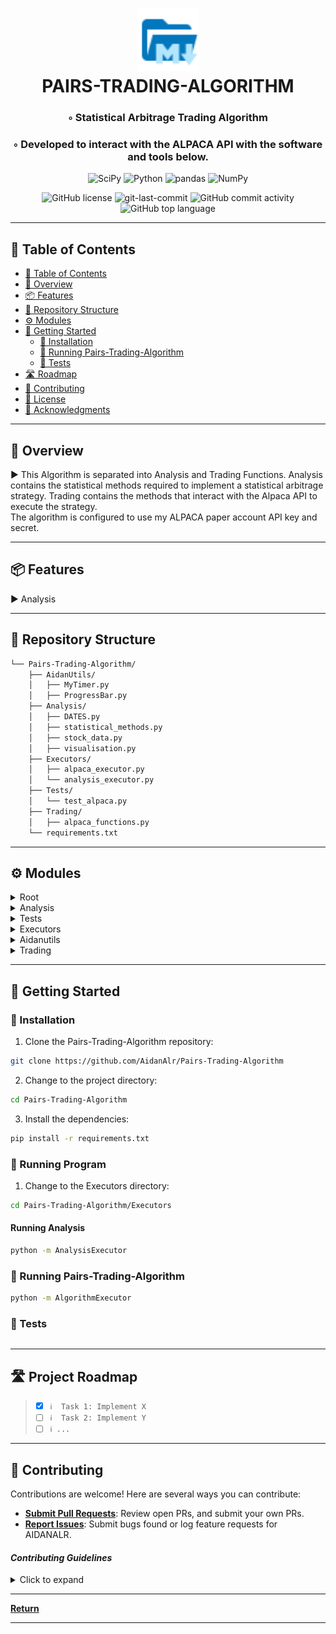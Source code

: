 <div align="center">
<h1 align="center">
<img src="https://raw.githubusercontent.com/PKief/vscode-material-icon-theme/ec559a9f6bfd399b82bb44393651661b08aaf7ba/icons/folder-markdown-open.svg" width="100" />
<br>PAIRS-TRADING-ALGORITHM</h1>
<h3>◦ Statistical Arbitrage Trading Algorithm</h3>
<h3>◦ Developed to interact with the ALPACA API with the software and tools below.</h3>

<p align="center">
<img src="https://img.shields.io/badge/SciPy-8CAAE6.svg?style=flat-square&logo=SciPy&logoColor=white" alt="SciPy" />
<img src="https://img.shields.io/badge/Python-3776AB.svg?style=flat-square&logo=Python&logoColor=white" alt="Python" />
<img src="https://img.shields.io/badge/pandas-150458.svg?style=flat-square&logo=pandas&logoColor=white" alt="pandas" />
<img src="https://img.shields.io/badge/NumPy-013243.svg?style=flat-square&logo=NumPy&logoColor=white" alt="NumPy" />
</p>
<img src="https://img.shields.io/github/license/AidanAlr/Pairs-Trading-Algorithm?style=flat-square&color=5D6D7E" alt="GitHub license" />
<img src="https://img.shields.io/github/last-commit/AidanAlr/Pairs-Trading-Algorithm?style=flat-square&color=5D6D7E" alt="git-last-commit" />
<img src="https://img.shields.io/github/commit-activity/m/AidanAlr/Pairs-Trading-Algorithm?style=flat-square&color=5D6D7E" alt="GitHub commit activity" />
<img src="https://img.shields.io/github/languages/top/AidanAlr/Pairs-Trading-Algorithm?style=flat-square&color=5D6D7E" alt="GitHub top language" />
</div>

---

## 📖 Table of Contents
- [📖 Table of Contents](#-table-of-contents)
- [📍 Overview](#-overview)
- [📦 Features](#-features)
- [📂 Repository Structure](#-repository-structure)
- [⚙️ Modules](#modules)
- [🚀 Getting Started](#-getting-started)
    - [🔧 Installation](#-installation)
    - [🤖 Running Pairs-Trading-Algorithm](#-running-Pairs-Trading-Algorithm)
    - [🧪 Tests](#-tests)
- [🛣 Roadmap](#-roadmap)
- [🤝 Contributing](#-contributing)
- [📄 License](#-license)
- [👏 Acknowledgments](#-acknowledgments)

---


## 📍 Overview

► This Algorithm is separated into Analysis and Trading Functions.
Analysis contains the statistical methods required to implement a statistical arbitrage strategy.
Trading contains the methods that interact with the Alpaca API to execute the strategy.  
The algorithm is configured to use my ALPACA paper account API key and secret.



---

## 📦 Features

► Analysis


---


## 📂 Repository Structure

```sh
└── Pairs-Trading-Algorithm/
    ├── AidanUtils/
    │   ├── MyTimer.py
    │   ├── ProgressBar.py
    ├── Analysis/
    │   ├── DATES.py
    │   ├── statistical_methods.py
    │   ├── stock_data.py
    │   ├── visualisation.py
    ├── Executors/
    │   ├── alpaca_executor.py
    │   └── analysis_executor.py
    ├── Tests/
    │   └── test_alpaca.py
    ├── Trading/
    │   ├── alpaca_functions.py
    └── requirements.txt

```

---


## ⚙️ Modules

<details closed><summary>Root</summary>

| File                                                                                               | Summary       |
| ---                                                                                                | ---           |
| [requirements.txt](https://github.com/AidanAlr/Pairs-Trading-Algorithm/blob/main/requirements.txt) | ► Requirements needed to run program, use "pip install -r requirements.txt" |

</details>

<details closed><summary>Analysis</summary>

| File                                                                                                                  | Summary       |
| ---                                                                                                                   | ---           |
| [Visualisation.py](https://github.com/AidanAlr/Pairs-Trading-Algorithm/blob/main/Analysis/Visualisation.py)           | ► Functions to visualise important metrics |
| [StockData.py](https://github.com/AidanAlr/Pairs-Trading-Algorithm/blob/main/Analysis/StockData.py)                   | ► StockData class and methods |
| [Dates.py](https://github.com/AidanAlr/Pairs-Trading-Algorithm/blob/main/Analysis/Dates.py)                           | ► Enum for dates |
| [StatisticalMethods.py](https://github.com/AidanAlr/Pairs-Trading-Algorithm/blob/main/Analysis/StatisticalMethods.py) | ► Functions performing statisticaly analysis on StockData |

</details>

<details closed><summary>Tests</summary>

| File                                                                                                 | Summary       |
| ---                                                                                                  | ---           |
| [test_alpaca.py](https://github.com/AidanAlr/Pairs-Trading-Algorithm/blob/main/Tests/test_alpaca.py) | ► Testing the Alpaca Functions |

</details>

<details closed><summary>Executors</summary>

| File                                                                                                                 | Summary       |
| ---                                                                                                                  | ---           |
| [AnalysisExecutor.py](https://github.com/AidanAlr/Pairs-Trading-Algorithm/blob/main/Executors/AnalysisExecutor.py)   | ► Executor for analysis |
| [AlgorithmExecutor.py](https://github.com/AidanAlr/Pairs-Trading-Algorithm/blob/main/Executors/AlgorithmExecutor.py) | ► Executor for algorithm |

</details>

<details closed><summary>Aidanutils</summary>

| File                                                                                                      | Summary       |
| ---                                                                                                       | ---           |
| [MyTimer.py](https://github.com/AidanAlr/Pairs-Trading-Algorithm/blob/main/AidanUtils/MyTimer.py)         | ► INSERT-TEXT |
| [ProgressBar.py](https://github.com/AidanAlr/Pairs-Trading-Algorithm/blob/main/AidanUtils/ProgressBar.py) | ► INSERT-TEXT |

</details>

<details closed><summary>Trading</summary>

| File                                                                                                           | Summary       |
| ---                                                                                                            | ---           |
| [AlpacaFunctions.py](https://github.com/AidanAlr/Pairs-Trading-Algorithm/blob/main/Trading/AlpacaFunctions.py) | ► INSERT-TEXT |

</details>

---

## 🚀 Getting Started

### 🔧 Installation

1. Clone the Pairs-Trading-Algorithm repository:
```sh
git clone https://github.com/AidanAlr/Pairs-Trading-Algorithm
```

2. Change to the project directory:
```sh
cd Pairs-Trading-Algorithm
```

3. Install the dependencies:
```sh
pip install -r requirements.txt
```

### 🤖 Running Program
1. Change to the Executors directory:
```sh
cd Pairs-Trading-Algorithm/Executors
```


#### Running Analysis

```sh
python -m AnalysisExecutor
```



### 🤖 Running Pairs-Trading-Algorithm

```sh
python -m AlgorithmExecutor
```

### 🧪 Tests

```sh

```

---


## 🛣 Project Roadmap

> - [X] `ℹ️  Task 1: Implement X`
> - [ ] `ℹ️  Task 2: Implement Y`
> - [ ] `ℹ️ ...`


---

## 🤝 Contributing

Contributions are welcome! Here are several ways you can contribute:

- **[Submit Pull Requests](https://github.com/AidanAlr/Pairs-Trading-Algorithm/blob/main/CONTRIBUTING.md)**: Review open PRs, and submit your own PRs.
- **[Report Issues](https://github.com/AidanAlr/Pairs-Trading-Algorithm/issues)**: Submit bugs found or log feature requests for AIDANALR.

#### *Contributing Guidelines*

<details closed>
<summary>Click to expand</summary>

1. **Fork the Repository**: Start by forking the project repository to your GitHub account.
2. **Clone Locally**: Clone the forked repository to your local machine using a Git client.
   ```sh
   git clone <your-forked-repo-url>
   ```
3. **Create a New Branch**: Always work on a new branch, giving it a descriptive name.
   ```sh
   git checkout -b new-feature-x
   ```
4. **Make Your Changes**: Develop and test your changes locally.
5. **Commit Your Changes**: Commit with a clear and concise message describing your updates.
   ```sh
   git commit -m 'Implemented new feature x.'
   ```
6. **Push to GitHub**: Push the changes to your forked repository.
   ```sh
   git push origin new-feature-x
   ```
7. **Submit a Pull Request**: Create a PR against the original project repository. Clearly describe the changes and their motivations.

Once your PR is reviewed and approved, it will be merged into the main branch.

</details>

---

[**Return**](#Top)

---

